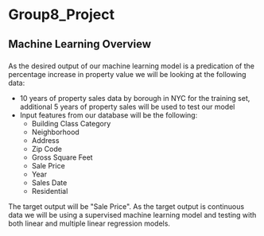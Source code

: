 # Group8_Project

## Machine Learning Overview
###
As the desired output of our machine learning model is a predication of the percentage increase in property value we will be looking at the following data:
  - 10 years of property sales data by borough in NYC for the training set, additional 5 years of property sales will be used to test our model
  - Input features from our database will be the following:
      - Building Class Category
      - Neighborhood
      - Address
      - Zip Code
      - Gross Square Feet
      - Sale Price
      - Year
      - Sales Date
      - Residential


The target output will be "Sale Price".  As the target output is continuous data we will be using a supervised machine learning model and testing with both linear and multiple linear regression models.



